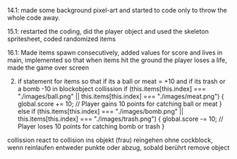 14.1: made some background pixel-art and started to code only to throw the whole code away.

15.1: restarted the coding, did the player object and used the skeleton spritesheet, coded randomized items

16.1: Made items spawn consecutively, added values for score and lives in main, implemented so that when items hit the ground the player loses a life, made the game over screen

   
2) if statement for items so that if its a ball or meat = +10 and if its trash or a bomb -10 in blockobject collission
   if (this.items[this.index] === "./images/ball.png" || this.items[this.index] === "./images/meat.png") {
                global.score += 10;  // Player gains 10 points for catching ball or meat
            } 
            else if (this.items[this.index] === "./images/bomb.png" || this.items[this.index] === "./images/trash.png") {
                global.score -= 10;  // Player loses 10 points for catching bomb or trash
            }



collission react to collision
ins objekt (frau) reingehen ohne cockblock, wenn reinlaufen entweder punkte oder abzug, sobald berührt remove object






















   
